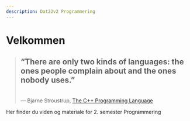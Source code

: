 ```yaml
---
description: Dat22v2 Programmering
---
```


# Velkommen

> ## “There are only two kinds of languages: the ones people complain about and the ones nobody uses.”
>
> \
> ― Bjarne Stroustrup, [The C++ Programming Language](https://www.goodreads.com/work/quotes/108084)

Her finder du viden og materiale for 2. semester Programmering
